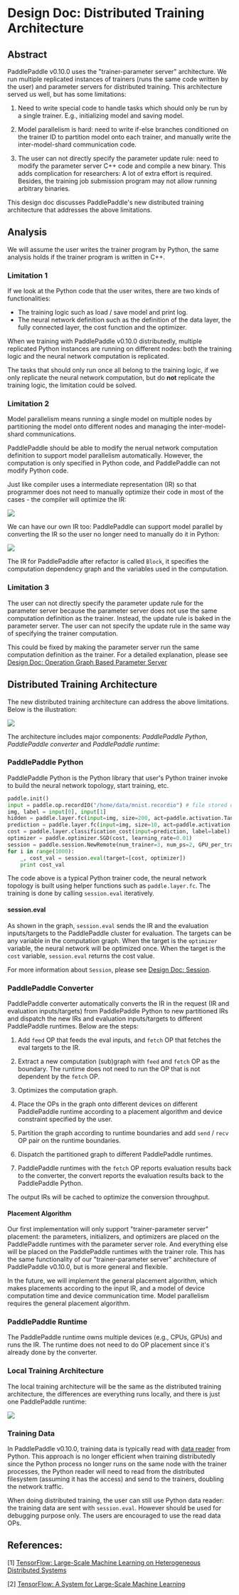 # Design Doc: Distributed Training Architecture

## Abstract

PaddlePaddle v0.10.0 uses the "trainer-parameter server"
architecture. We run multiple replicated instances of trainers (runs
the same code written by the user) and parameter servers for
distributed training. This architecture served us well, but has some
limitations:

1. Need to write special code to handle tasks which should only be run
  by a single trainer. E.g., initializing model and saving model.

2. Model parallelism is hard: need to write if-else branches conditioned
  on the trainer ID to partition model onto each trainer, and manually
  write the inter-model-shard communication code.

3. The user can not directly specify the parameter update rule: need
   to modify the parameter server C++ code and compile a new
   binary. This adds complication for researchers: A lot of extra
   effort is required. Besides, the training job submission program
   may not allow running arbitrary binaries.

This design doc discusses PaddlePaddle's new distributed training
architecture that addresses the above limitations.

## Analysis

We will assume the user writes the trainer program by Python, the same
analysis holds if the trainer program is written in C++.

### Limitation 1

If we look at the Python code that the user writes, there are two
kinds of functionalities:

- The training logic such as load / save model and print log.
- The neural network definition such as the definition of the data
  layer, the fully connected layer, the cost function and the
  optimizer.

When we training with PaddlePaddle v0.10.0 distributedly, multiple
replicated Python instances are running on different nodes: both the
training logic and the neural network computation is replicated.

The tasks that should only run once all belong to the training logic,
if we only replicate the neural network computation, but do **not**
replicate the training logic, the limitation could be solved.

### Limitation 2

Model parallelism means running a single model on multiple nodes by
partitioning the model onto different nodes and managing the
inter-model-shard communications.

PaddlePaddle should be able to modify the nerual network computation
definition to support model parallelism automatically. However, the
computation is only specified in Python code, and PaddlePaddle can not
modify Python code.

Just like compiler uses a intermediate representation (IR) so that
programmer does not need to manually optimize their code in most of
the cases - the compiler will optimize the IR:

<img src="src/compiler.png"/>

We can have our own IR too: PaddlePaddle can support model parallel by
converting the IR so the user no longer need to manually do it in
Python:

<img src="src/paddle-compile.png"/>

The IR for PaddlePaddle after refactor is called `Block`, it specifies
the computation dependency graph and the variables used in the
computation.

### Limitation 3

The user can not directly specify the parameter update rule for the
parameter server because the parameter server does not use the same
computation definition as the trainer. Instead, the update rule is
baked in the parameter server. The user can not specify the update
rule in the same way of specifying the trainer computation.

This could be fixed by making the parameter server run the same
computation definition as the trainer. For a detailed explanation,
please
see
[Design Doc: Operation Graph Based Parameter Server](./dist_train.md)

## Distributed Training Architecture

The new distributed training architecture can address the above
limitations. Below is the illustration:

<img src="src/distributed_architecture.png"/>

The architecture includes major components: *PaddlePaddle Python*,
*PaddlePaddle converter* and *PaddlePaddle runtime*:

### PaddlePaddle Python

PaddlePaddle Python is the Python library that user's Python trainer
invoke to build the neural network topology, start training, etc.

```Python
paddle.init()
input = paddle.op.recordIO("/home/data/mnist.recordio") # file stored on the cluster
img, label = input[0], input[1]
hidden = paddle.layer.fc(input=img, size=200, act=paddle.activation.Tanh())
prediction = paddle.layer.fc(input=img, size=10, act=paddle.activation.Softmax())
cost = paddle.layer.classification_cost(input=prediction, label=label)
optimizer = paddle.optimizer.SGD(cost, learning_rate=0.01)
session = paddle.session.NewRemote(num_trainer=3, num_ps=2, GPU_per_trainer=1)
for i in range(1000):
	_, cost_val = session.eval(target=[cost, optimizer])
	print cost_val
```

The code above is a typical Python trainer code, the neural network
topology is built using helper functions such as
`paddle.layer.fc`. The training is done by calling `session.eval`
iteratively.

#### session.eval

As shown in the graph, `session.eval` sends the IR and the evaluation
inputs/targets to the PaddlePaddle cluster for evaluation. The
targets can be any variable in the computation graph. When the target
is the `optimizer` variable, the neural network will be optimized
once. When the target is the `cost` variable, `session.eval` returns
the cost value.

For more information about `Session`, please
see [Design Doc: Session](./session.md).

### PaddlePaddle Converter

PaddlePaddle converter automatically converts the IR in the request
(IR and evaluation inputs/targets) from PaddlePaddle Python to new
partitioned IRs and dispatch the new IRs and evaluation inputs/targets
to different PaddlePaddle runtimes. Below are the steps:

1. Add `feed` OP that feeds the eval inputs, and `fetch` OP that
   fetches the eval targets to the IR.

1. Extract a new computation (sub)graph with `feed` and `fetch` OP as
   the boundary. The runtime does not need to run the OP that is not
   dependent by the `fetch` OP.

1. Optimizes the computation graph.

1. Place the OPs in the graph onto different devices on different
   PaddlePaddle runtime according to a placement algorithm and device
   constraint specified by the user.

1. Partition the graph according to runtime boundaries and add `send` /
   `recv` OP pair on the runtime boundaries.

1. Dispatch the partitioned graph to different PaddlePaddle runtimes.

1. PaddlePaddle runtimes with the `fetch` OP reports evaluation
   results back to the converter, the convert reports the evaluation
   results back to the PaddlePaddle Python.
   
The output IRs will be cached to optimize the conversion throughput.


#### Placement Algorithm

Our first implementation will only support "trainer-parameter server"
placement: the parameters, initializers, and optimizers are placed on
the PaddlePaddle runtimes with the parameter server role. And
everything else will be placed on the PaddlePaddle runtimes with the
trainer role. This has the same functionality of our
"trainer-parameter server" architecture of PaddlePaddle v0.10.0, but
is more general and flexible.

In the future, we will implement the general placement algorithm,
which makes placements according to the input IR, and a model of
device computation time and device communication time. Model
parallelism requires the general placement algorithm.


### PaddlePaddle Runtime

The PaddlePaddle runtime owns multiple devices (e.g., CPUs, GPUs) and
runs the IR. The runtime does not need to do OP placement since it's
already done by the converter.


### Local Training Architecture

The local training architecture will be the same as the distributed
training architecture, the differences are everything runs locally,
and there is just one PaddlePaddle runtime:

<img src="src/local_architecture.png"/>


### Training Data

In PaddlePaddle v0.10.0, training data is typically read
with [data reader](../reader/README.md) from Python. This approach is
no longer efficient when training distributedly since the Python
process no longer runs on the same node with the trainer processes,
the Python reader will need to read from the distributed filesystem
(assuming it has the access) and send to the trainers, doubling the
network traffic.

When doing distributed training, the user can still use Python data
reader: the training data are sent with `session.eval`. However should
be used for debugging purpose only. The users are encouraged to use
the read data OPs.


## References:

[1] [TensorFlow: Large-Scale Machine Learning on Heterogeneous Distributed Systems](https://static.googleusercontent.com/media/research.google.com/en//pubs/archive/45166.pdf)

[2] [TensorFlow: A System for Large-Scale Machine Learning](https://www.usenix.org/system/files/conference/osdi16/osdi16-abadi.pdf)

